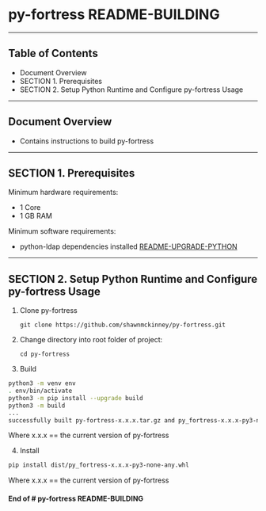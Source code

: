 # py-fortress README-BUILDING
-------------------------------------------------------------------------------
## Table of Contents

 * Document Overview
 * SECTION 1. Prerequisites
 * SECTION 2. Setup Python Runtime and Configure py-fortress Usage
___________________________________________________________________________________
## Document Overview

 * Contains instructions to build py-fortress
___________________________________________________________________________________
## SECTION 1. Prerequisites

Minimum hardware requirements:
 * 1 Core
 * 1 GB RAM

Minimum software requirements:
 * python-ldap dependencies installed [README-UPGRADE-PYTHON](./README-UPGRADE-PYTHON.md)
________________________________________________________________________________
## SECTION 2. Setup Python Runtime and Configure py-fortress Usage

1. Clone py-fortress
    ```
    git clone https://github.com/shawnmckinney/py-fortress.git
    ```

2. Change directory into root folder of project:
    ```
    cd py-fortress
    ```

3. Build

```bash
python3 -m venv env
. env/bin/activate
python3 -m pip install --upgrade build
python3 -m build
...
successfully built py-fortress-x.x.x.tar.gz and py_fortress-x.x.x-py3-none-any.wh
```

Where x.x.x == the current version of py-fortress

4. Install

```bash
pip install dist/py_fortress-x.x.x-py3-none-any.whl
```

Where x.x.x == the current version of py-fortress

#### End of # py-fortress README-BUILDING